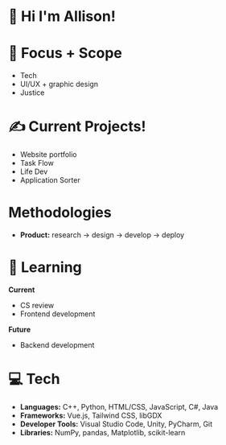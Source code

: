 # 💌 Hi I'm Allison!

# 🌱 Focus + Scope
- Tech
- UI/UX + graphic design
- Justice

# ✍️ Current Projects!
- Website portfolio
- Task Flow
- Life Dev
- Application Sorter

# Methodologies
- **Product:** research → design → develop → deploy

# 📖 Learning
**Current**
- CS review
- Frontend development<br>

**Future**
- Backend development

# 💻 **Tech**
- **Languages:** C++, Python, HTML/CSS, JavaScript, C#, Java
- **Frameworks:** Vue.js, Tailwind CSS, libGDX
- **Developer Tools:** Visual Studio Code, Unity, PyCharm, Git
- **Libraries:** NumPy, pandas, Matplotlib, scikit-learn

<!---
allison-pham/allison-pham is a ✨ special ✨ repository because its `README.md` (this file) appears on your GitHub profile.
You can click the Preview link to take a look at your changes.

  ![Stats](https://github-readme-stats.vercel.app/api/top-langs/?username=allison-pham&layout=compact&theme=dark&langs_count=4)

<p align="left"> 
    <a href="https://www.python.org" target="_blank"> <img src="https://github.com/allison-pham/allison-pham/blob/main/python.png" alt="python" width="40" height="40"/> </a>
</p>
--->
